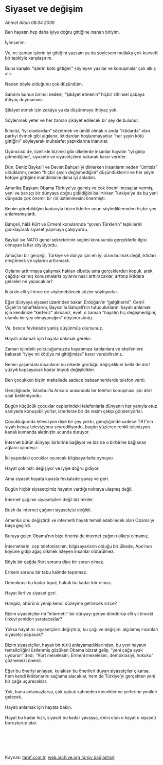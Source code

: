 # Siyaset ve değişim

*Ahmet Altan 08.04.2009*

<div class="taraf_structure_2col_1zq">
<div class="margen_n">



 <p>Ben hayatın hep daha iyiye doğru gittiğine inanan biriyim. <br/><br/>İyimserim. <br/><br/>Ve, ne zaman işlerin iyi gittiğini yazsam ya da söylesem mutlaka çok kuvvetli bir tepkiyle karşılaşırım. <br/><br/>Buna karşılık “işlerin kötü gittiğini” söyleyen yazılar ve konuşmalar çok alkış alır. <br/><br/>Neden böyle olduğunu çok düşündüm. <br/><br/>Sanırım bunun birinci nedeni, “şikâyet etmenin” hiçbir zihinsel çabaya ihtiyaç duymaması. <br/><br/>Şikâyet etmek için zekâya ya da düşünmeye ihtiyaç yok. <br/><br/>Söylenmek yeter ve her zaman şikâyet edilecek bir şey de bulunur. <br/><br/>İkincisi, “iyi olanlardan” sözetmek ve ümitli olmak o anda “iktidarda” olan partiyi övmek gibi algılanır, iktidardan hoşlanmayanlar “her şeyin kötü gittiğini” söyleyerek muhalefet yaptıklarına inanırlar. <br/><br/>Üçüncüsü de, özellikle bizimki gibi ülkelerde insanlar hayatın “iyi gidip gitmediğine”, siyasete ve siyasetçilere bakarak karar verirler. <br/><br/>Dün, Deniz Baykal’ı ve Devlet Bahçeli’yi dinlerken insanların neden “ümitsiz” olduklarını, neden “hiçbir şeyin değişmediğini” düşündüklerini ve her şeyin kötüye gittiğine inandıklarını daha iyi anladım. <br/><br/>Amerika Başkanı Obama Türkiye’ye gelmiş ve çok önemli mesajlar vermiş, yeni ve barışçı bir dünyaya doğru gidildiğini belirtirken Türkiye’ye de bu yeni dünyada çok önemli bir rol üstlenmesini önermişti. <br/><br/>Benim görebildiğim kadarıyla bizim liderler onun söylediklerinden hiçbir şey anlamamışlardı. <br/><br/>Bahçeli, hâlâ Kürt ve Ermeni konularında “şoven Türklerin” tepkilerini gıdıklayarak siyaset yapmaya çalışıyordu. <br/><br/>Baykal ise NATO genel sekreterinin seçimi konusunda gerçeklerle ilgisi olmayan laflar söylüyordu. <br/><br/>Amaçları bir gerçeği, Türkiye ve dünya için en iyi olanı bulmak değil, iktidarı eleştirmek ve oylarını arttırmaktı. <br/><br/>Oylarını arttırmaya çalışmak hakları elbette ama gerçeklerden kopuk, artık çağdışı kalmış konuşmalarla oylarını nasıl arttıracaklar, arttırıp iktidara gelseler ne yapacaklar? <br/><br/>İkisi de elli yıl önce de söylenebilecek sözler söylüyorlar. <br/><br/>Eğer dünyaya siyaset üzerinden bakar, Erdoğan’ın “gelgitlerini”, Cemil Çiçek’in tuhaflıklarını, Baykal’la Bahçeli’nin tutuculuklarını hayatı anlamak için kendinize “kerteriz” alırsanız, evet, o zaman “hayatın hiç değişmediğini, olumlu bir şey olmayacağını” düşünürsünüz. <br/><br/>Ve, bence fevkalade yanlış düşünmüş olursunuz. <br/><br/>Hayatı anlamak için hayata bakmak gerekir. <br/><br/>Zaman içindeki yolculuğumuzda hayatımıza katılanlara ve eksilenlere bakarak “iyiye mi kötüye mi gittiğimize” karar verebilirsiniz. <br/><br/>Benim yaşımdaki insanların bu ülkede gördüğü değişiklikler belki de dört yüzyılı kapsayacak kadar büyük değişiklikler. <br/><br/>Ben çocukken bizim mahallede sadece babaannemlerde telefon vardı. <br/><br/>Gençliğimde, İstanbul’la Ankara arasındaki bir telefon konuşması için dört saat bekleniyordu. <br/><br/>Bugün küçücük çocuklar ceplerindeki telefonlarla dünyanın her yanıyla otuz saniyede konuşabiliyorlar, isterlerse bir de resim çekip gönderiyorlar. <br/><br/>Çocukluğumda televizyon diye bir şey yoktu, gençliğimde sadece TRT’nin siyah beyaz televizyonu seyrediliyordu, bugün yüzlerce renkli televizyon kanalı kumanda aletinizin ucunda duruyor. <br/><br/>İnternet bütün dünyayı birbirine bağlıyor ve biz de o birbirine bağlanan ağların içindeyiz. <br/><br/>İki yaşındaki çocuklar oyuncak bilgisayarlarla oynuyor. <br/><br/>Hayat çok hızlı değişiyor ve iyiye doğru gidiyor. <br/><br/>Ama siyaset hayata kıyasla fevkalade yavaş ve geri. <br/><br/>Bugün hiçbir siyasetçimiz hayatın vardığı noktaya ulaşmış değil. <br/><br/>İnternet çağının siyasetçileri değil bizimkiler. <br/><br/>Bush da internet çağının siyasetçisi değildi. <br/><br/>Amerika onu değiştirdi ve internetli hayatı temsil edebilecek olan Obama’yı başa geçirdi. <br/><br/>Buraya gelen Obama’nın bize önerisi de internet çağının ülkesi olmamız. <br/><br/>İnternetlerin, cep telefonlarının, bilgisayarların olduğu bir ülkede, Apo’nun köyüne gidip ağaç dikmek isteyen insanlar öldürülmez. <br/><br/>Böyle bir çağda Kürt sorunu diye bir sorun olmaz. <br/><br/>Ermeni sorunu bir tabu halinde taşınmaz. <br/><br/>Demokrasi bu kadar topal, hukuk bu kadar kör olmaz. <br/><br/>Hayat ileri ve siyaset geri. <br/><br/>Hangisi, öbürünü yenip kendi düzeyine getirecek sizce? <br/><br/>Bizim siyasetçiler mi “internetli” bir dünyayı geriye döndürüp elli yıl önceki ülkeyi yeniden yaratacaklar? <br/><br/>Yoksa hayat mı siyasetçileri değiştirip, bu çağı ve değişimi algılamış insanları siyasetçi yapacak? <br/><br/>Bizim siyasetçiler, hayatı bir türlü anlayamadıklarından, bu yeni hayatın temsilciliğini üstlenmiş gözüken Obama bizzat gelip, “yeni çağa ayak uydurun” dedi, “Kürt meselesini, Ermeni meselesini, demokrasiyi, hukuku” çözmemizi önerdi. <br/><br/>Eğer bu öneriyi anlayan, kulakları bu önerileri duyan siyasetçiler çıkarsa, hem kendi iktidarlarını sağlama alacaklar, hem de Türkiye’yi gerçekten yeni bir çağa uçuracaklar. <br/><br/>Yok, bunu anlamazlarsa, çok çabuk sahneden inecekler ve yerlerine yenileri gelecek. <br/><br/>Hayatı anlamak için hayata bakın. <br/><br/>Hayat bu kadar hızlı, siyaset bu kadar yavaşsa, emin olun o hayat o siyaseti buruşturup atar.</p>
<br/>
<br/>
<br/>



<br/>


<div id="taraf_not">
</div>

</div>


</div>

Kaynak: [taraf.com.tr](http://www.taraf.com.tr:80/makale/4927.htm), [web.archive.org (arşiv bağlantısı)](http://web.archive.org/web/20090905091349/http://www.taraf.com.tr:80/makale/4927.htm)

